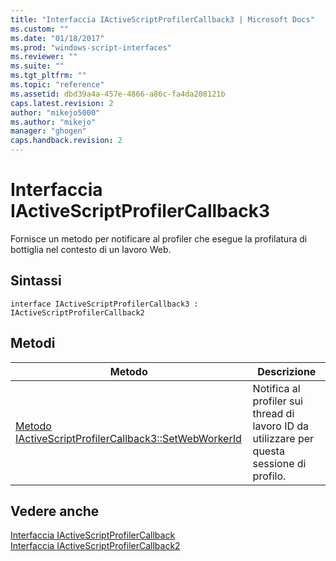 ```yaml
---
title: "Interfaccia IActiveScriptProfilerCallback3 | Microsoft Docs"
ms.custom: ""
ms.date: "01/18/2017"
ms.prod: "windows-script-interfaces"
ms.reviewer: ""
ms.suite: ""
ms.tgt_pltfrm: ""
ms.topic: "reference"
ms.assetid: dbd39a4a-457e-4866-a86c-fa4da208121b
caps.latest.revision: 2
author: "mikejo5000"
ms.author: "mikejo"
manager: "ghogen"
caps.handback.revision: 2
---
```

# Interfaccia IActiveScriptProfilerCallback3
Fornisce un metodo per notificare al profiler che esegue la profilatura di bottiglia nel contesto di un lavoro Web.  
  
## Sintassi  
  
```  
interface IActiveScriptProfilerCallback3 : IActiveScriptProfilerCallback2  
```  
  
## Metodi  
  
|Metodo|Descrizione|  
|------------|-----------------|  
|[Metodo IActiveScriptProfilerCallback3::SetWebWorkerId](../../winscript/reference/iactivescriptprofilercallback3-setwebworkerid-method.md)|Notifica al profiler sui thread di lavoro ID da utilizzare per questa sessione di profilo.|  
  
## Vedere anche  
 [Interfaccia IActiveScriptProfilerCallback](../../winscript/reference/iactivescriptprofilercallback-interface.md)   
 [Interfaccia IActiveScriptProfilerCallback2](../../winscript/reference/iactivescriptprofilercallback2-interface.md)